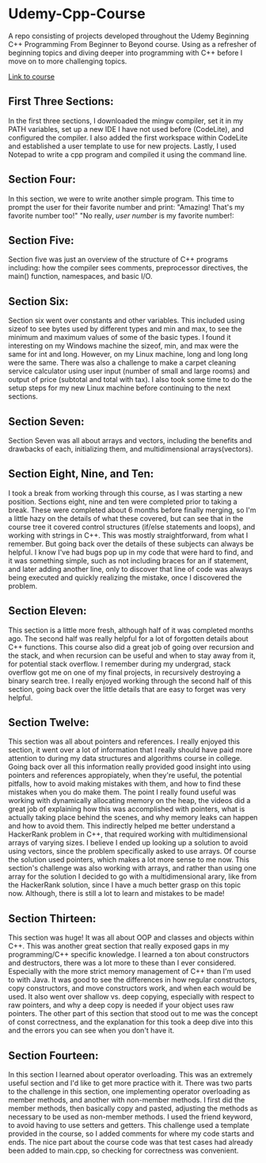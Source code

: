 # Udemy-Cpp-Course
A repo consisting of projects developed throughout the Udemy Beginning C++ Programming From Beginner to Beyond course.
Using as a refresher of beginning topics and diving deeper into programming with C++ before I move on to more challenging topics.

[Link to course](https://www.udemy.com/share/101Wd4AEYdcVlSR3kH/)

## First Three Sections:

In the first three sections, I downloaded the mingw compiler, set it in my PATH variables, set up a new IDE I have not used before (CodeLite), and configured the compiler. I also added the first workspace within CodeLite and established a user template to use for new projects. Lastly, I used Notepad to write a cpp program and compiled it using the command line.

## Section Four:

In this section, we were to write another simple program. This time to prompt the user for their favorite number and print:
"Amazing! That's my favorite number too!"
"No really, *user number* is my favorite number!:

## Section Five:

Section five was just an overview of the structure of C++ programs including: how the compiler sees comments, preprocessor directives, the main() function, namespaces, and basic I/O.

## Section Six:

Section six went over constants and other variables. This included using sizeof to see bytes used by different types and min and max, to see the minimum and maximum values of some of the basic types. I found it interesting on my Windows machine the sizeof, min, and max were the same for int and long. However, on my Linux machine, long and long long were the same. There was also a challenge to make a carpet cleaning service calculator using user input (number of small and large rooms) and output of price (subtotal and total with tax). I also took some time to do the setup steps for my new Linux machine before continuing to the next sections.

## Section Seven:

Section Seven was all about arrays and vectors, including the benefits and drawbacks of each, initializing them, and multidimensional arrays(vectors).


## Section Eight, Nine, and Ten:

I took a break from working through this course, as I was starting a new position. Sections eight, nine and ten were completed prior to taking a break. These were completed about 6 months before finally merging, so I'm a little hazy on the details of what these covered, but can see that in the course tree it covered control structures (if/else statements and loops), and working with strings in C++. This was mostly straightforward, from what I remember. But going back over the details of these subjects can always be helpful. I know I've had bugs pop up in my code that were hard to find, and it was something simple, such as not including braces for an if statement, and later adding another line, only to discover that line of code was always being executed and quickly realizing the mistake, once I discovered the problem.

## Section Eleven:

This section is a little more fresh, although half of it was completed months ago. The second half was really helpful for a lot of forgotten details about C++ functions. This course also did a great job of going over recursion and the stack, and when recursion can be useful and when to stay away from it, for potential stack overflow. I remember during my undergrad, stack overflow got me on one of my final projects, in recursively destroying a binary search tree. I really enjoyed working through the second half of this section, going back over the little details that are easy to forget was very helpful.

## Section Twelve:

This section was all about pointers and references. I really enjoyed this section, it went over a lot of information that I really should have paid more attention to during my data structures and algorithms course in college. Going back over all this information really provided good insight into using pointers and references appropiately, when they're useful, the potential pitfalls, how to avoid making mistakes with them, and how to find these mistakes when you do make them. The point I really found useful was working with dynamically allocating memory on the heap, the videos did a great job of explaining how this was accomplished with pointers, what is actually taking place behind the scenes, and why memory leaks can happen and how to avoid them. This indirectly helped me better understand a HackerRank problem in C++, that required working with multidimensional arrays of varying sizes. I believe I ended up looking up a solution to avoid using vectors, since the problem specifically asked to use arrays. Of course the solution used pointers, which makes a lot more sense to me now. This section's challenge was also working with arrays, and rather than using one array for the solution I decided to go with a multidimensional arary, like from the HackerRank solution, since I have a much better grasp on this topic now. Although, there is still a lot to learn and mistakes to be made!

## Section Thirteen:

This section was huge! It was all about OOP and classes and objects within C++. This was another great section that really exposed gaps in my programming/C++ specific knowledge. I learned a ton about constructors and destructors, there was a lot more to these than I ever considered. Especially with the more strict memory management of C++ than I'm used to with Java. It was good to see the differences in how regular constructors, copy constructors, and move constructors work, and when each would be used. It also went over shallow vs. deep copying, especially with respect to raw pointers, and why a deep copy is needed if your object uses raw pointers. The other part of this section that stood out to me was the concept of const correctness, and the explanation for this took a deep dive into this and the errors you can see when you don't have it.

## Section Fourteen:

In this section I learned about operator overloading. This was an extremely useful section and I'd like to get more practice with it. There was two parts to the challenge in this section, one implementing operator overloading as member methods, and another with non-member methods. I first did the member methods, then basically copy and pasted, adjusting the methods as necessary to be used as non-member methods. I used the friend keyword, to avoid having to use setters and getters. This challenge used a template provided in the course, so I added comments for where my code starts and ends. The nice part about the course code was that test cases had already been added to main.cpp, so checking for correctness was convenient.
